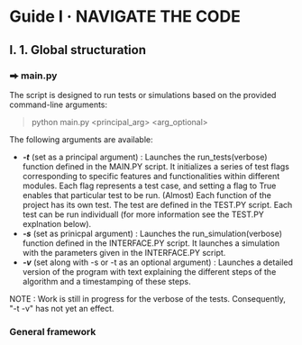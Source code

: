 # Guide I  ·  NAVIGATE THE CODE
## I. 1. Global structuration
### ⮕ main.py
The script is designed to run tests or simulations based on the provided command-line arguments: 
> python main.py \<principal_arg\> \<arg_optional\>

The following arguments are available:

- ***-t*** (set as a principal argument) : Launches the run_tests(verbose) function defined in the MAIN.PY script. It initializes a series of test flags corresponding to specific features and functionalities within different modules. Each flag represents a test case, and setting a flag to True enables that particular test to be run. (Almost) Each function of the project has its own test. The test are defined in the TEST.PY script. Each test can be run individuall (for more information see the TEST.PY explnation below).
- ***-s*** (set as prinicpal argument) : Launches the run_simulation(verbose) function defined in the INTERFACE.PY script. It launches a simulation with the parameters given in the INTERFACE.PY script.
- ***-v*** (set along with -s or -t as an optional argument) : Launches a detailed version of the program with text explaining the different steps of the algorithm and a timestamping of these steps.

NOTE : Work is still in progress for the verbose of the tests. Consequently, "-t -v" has not yet an effect.
 
### General framework


